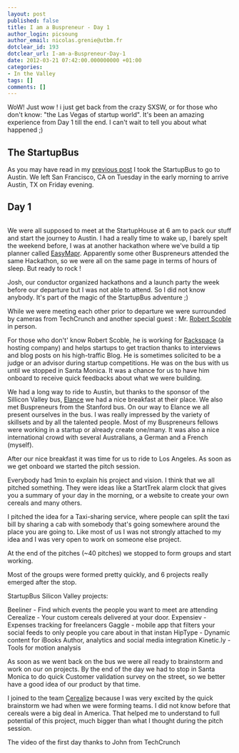 ```yaml
---
layout: post
published: false
title: I am a Buspreneur - Day 1
author_login: picsoung
author_email: nicolas.grenie@utbm.fr
dotclear_id: 193
dotclear_url: I-am-a-Buspreneur-Day-1
date: 2012-03-21 07:42:00.000000000 +01:00
categories:
- In the Valley
tags: []
comments: []
---
```

<p>WoW! Just wow ! i just get back from the crazy SXSW, or for those who don't know: "the Las Vegas of startup world". It's been an amazing experience from Day 1 till the end. I can't wait to tell you about what happened ;)</p>


<h2>The StartupBus</h2>


<p>As you may have read in my <a href="/index.php?post/I-am-on-a-Bus%21">previous post</a> I took the StartupBus to go to Austin. We left San Francisco, CA on Tuesday in the early morning to arrive Austin, TX on Friday evening.</p>


<h2>Day 1</h2>


<p><img src="http://50.56.192.33/wp-content/uploads/2012/03/silicon_valley_bus_s.png" alt="" /></p>


<p>We were all supposed to meet at the StartupHouse at 6 am to pack our stuff and start the journey to Austin. I had a really time to wake up, I barely spelt the weekend before, I was at another hackathon where we've build a tip planner called <a href="http://bit.ly/easymapr" hreflang="en">EasyMapr</a>. Apparently some other Buspreneurs attended the same Hackathon, so we were all on the same page in terms of hours of sleep. But ready to rock !</p>


<p>Josh, our conductor organized hackathons and a launch party the week before our departure but I was not able to attend. So I did not know anybody. It's part of the magic of the StartupBus adventure ;)</p>


<p>While we were meeting each other prior to departure we were surrounded by cameras from TechCrunch and another special guest : Mr. <a href="http://scobleizer.com/" hreflang="en" title="Scobleizer">Robert Scoble</a> in person.</p>


<p>For those who don't' know Robert Scoble, he is working for <a href="http://rackspace.com" hreflang="en">Rackspace</a> (a hosting company) and helps startups to get traction thanks to interviews and blog posts on his high-traffic Blog. He is sometimes solicited to be a judge or an advisor during startup competitions. He was on the bus with us until we stopped in Santa Monica. It was a chance for us to have him onboard to receive quick feedbacks about what we were building.</p>


<p>We had a long way to ride to Austin, but thanks to the sponsor of the Sillicon Valley bus, <a href="http://elance.com" hreflang="en" title="Elance">Elance</a> we had a nice breakfast at their place. We also met Buspreneurs from the Stanford bus. On our way to Elance we all present ourselves in the bus. I was really impressed by the variety of skillsets and by all the talented people. Most of my Buspreneurs fellows were working in a startup or already create one/many. It was also a nice international crowd with several Australians, a German and a French (myself).</p>


<p>After our nice breakfast it was time for us to ride to Los Angeles. As soon as we get onboard we started the pitch session.</p>


<p>Everybody had 1min to explain his project and vision. I think that we all pitched something. They were ideas like a StartTrek alarm clock that gives you a summary of your day in the morning, or a website to create your own cereals and many others.</p>


<p>I pitched the idea for a Taxi-sharing service, where people can split the taxi bill by sharing a cab with somebody that's going somewhere around the place you are going to. Like most of us I was not strongly attached to my idea and I was very open to work on someone else project.</p>


<p>At the end of the pitches (~40 pitches) we stopped to form groups and start working.</p>


<p>Most of the groups were formed pretty quickly, and 6 projects really emerged after the stop.</p>


<p>StartupBus Silicon Valley projects:</p>


<p>Beeliner - Find which events the people you want to meet are attending
Cerealize - Your custom cereals delivered at your door.
Expensiev - Expenses tracking for freelancers
Gaggle - mobile app that filters your social feeds to only people you care about in that instan
HipType - Dynamic content for iBooks Author, analytics and social media integration
Kinetic.ly - Tools for motion analysis</p>


<p>As soon as we went back on the bus we were all ready to brainstorm and work on our on projects. By the end of the day we had to stop in Santa Monica to do quick Customer validation survey on the street, so we better have a good idea of our product by that time.</p>


<p>I joined to the team <a href="http://cerealize.com" hreflang="en">Cerealize</a> because I was very excited by the quick brainstorm we had when we were forming teams. I did not know before that cereals were a big deal in America. That helped me to understand to full potential of this project, much bigger than what I thought during the pitch session.</p>


<p>The video of the first day thanks to John from TechCrunch</p>

<script src="http://player.ooyala.com/player.js?height=360&embedCode=9kM3VwMzrv1ETsstWxGMT7K8E9jEdte-&deepLinkEmbedCode=9kM3VwMzrv1ETsstWxGMT7K8E9jEdte-&width=640"></script>
